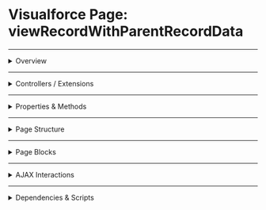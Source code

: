 # Visualforce Page: viewRecordWithParentRecordData

---

<details>
<summary>Overview</summary>

## Visualforce Page Overview: viewRecordWithParentRecordData

The 'viewRecordWithParentRecordData' page displays detailed information about an Account record using Salesforce's standard controller functionality.

### Purpose of the Page
This page serves to present key fields of an Account, including its Name, Type, Phone, and the associated Owner's Name, helping users to easily view and understand important account data.



### Metadata
- **API Version**: 54
- **Label**: View Record With Parent Record Data

</details>

---

<details>
<summary>Controllers / Extensions</summary>

## Key Controllers / Extensions Used
- **Standard Controller**: Account
- **Custom Controller**: None
- **Extensions**: 
  None

</details>

---

<details>
<summary>Properties & Methods</summary>

## Properties
_No public properties found in associated Apex controllers/extensions._

---

## Methods
_No public methods found in associated Apex controllers/extensions._

</details>

---

<details>
<summary>Page Structure</summary>

### Forms
- No `apex:form` detected

### Inputs
- No input bindings detected

### Buttons
- No actionable buttons or links detected

</details>

---

<details>
<summary>Page Blocks</summary>

## Page Blocks on the Page
- **Title**: `Account Details`

</details>

---

<details>
<summary>AJAX Interactions</summary>

- No `apex:actionSupport` components detected.

- No `apex:outputPanel` components detected.

</details>

---

<details>
<summary>Dependencies & Scripts</summary>

### Objects
- `Account`

### Fields
- `Account.Name`
- `Account.Type`
- `Account.Phone`
- `Account.Owner.Name`

### Custom Components
- No custom components detected.

### Scripts
- No script tags detected.

</details>